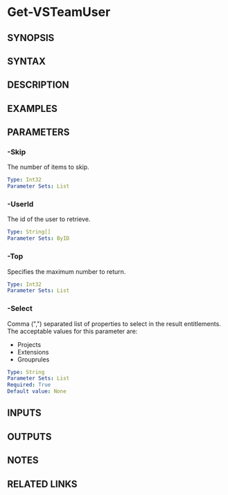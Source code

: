 <!-- #include "./common/header.md" -->

# Get-VSTeamUser

## SYNOPSIS

<!-- #include "./synopsis/Get-VSTeamUser.md" -->

## SYNTAX

## DESCRIPTION

<!-- #include "./synopsis/Get-VSTeamUser.md" -->

## EXAMPLES

## PARAMETERS

### -Skip

The number of items to skip.

```yaml
Type: Int32
Parameter Sets: List
```

### -UserId

The id of the user to retrieve.

```yaml
Type: String[]
Parameter Sets: ByID
```

### -Top

Specifies the maximum number to return.

```yaml
Type: Int32
Parameter Sets: List
```

### -Select

Comma (",") separated list of properties to select in the result entitlements.  The acceptable values for this parameter are:

- Projects
- Extensions
- Grouprules

```yaml
Type: String
Parameter Sets: List
Required: True
Default value: None
```

## INPUTS

## OUTPUTS

## NOTES

## RELATED LINKS